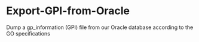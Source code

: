 Export-GPI-from-Oracle
======================

Dump a gp_information (GPI) file from our Oracle database according to the GO specifications
